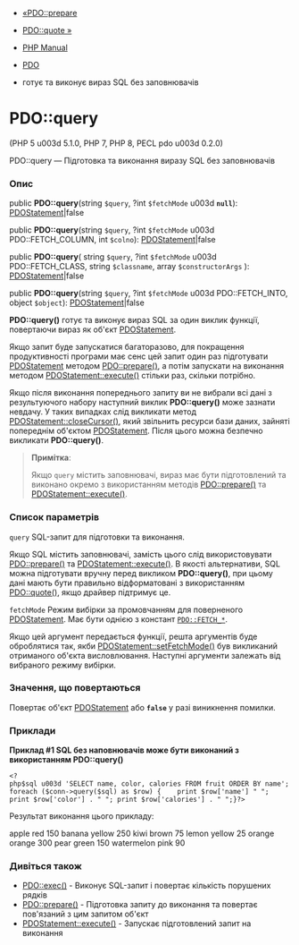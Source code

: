- [«PDO::prepare](pdo.prepare.md)
- [PDO::quote »](pdo.quote.md)

- [PHP Manual](index.md)
- [PDO](class.pdo.md)
- готує та виконує вираз SQL без заповнювачів

# PDO::query

(PHP 5 u003d 5.1.0, PHP 7, PHP 8, PECL pdo u003d 0.2.0)

PDO::query — Підготовка та виконання виразу SQL без заповнювачів

### Опис

public **PDO::query**(string `$query`, ?int `$fetchMode` u003d **`null`**):
[PDOStatement](class.pdostatement.md)\|false

public **PDO::query**(string `$query`, ?int `$fetchMode` u003d
PDO::FETCH_COLUMN, int `$colno`):
[PDOStatement](class.pdostatement.md)\|false

public **PDO::query**(
string `$query`,
?int `$fetchMode` u003d PDO::FETCH_CLASS,
string `$classname`,
array `$constructorArgs`
): [PDOStatement](class.pdostatement.md)\|false

public **PDO::query**(string `$query`, ?int `$fetchMode` u003d
PDO::FETCH_INTO, object `$object`):
[PDOStatement](class.pdostatement.md)\|false

**PDO::query()** готує та виконує вираз SQL за один виклик
функції, повертаючи вираз як об'єкт
[PDOStatement](class.pdostatement.md).

Якщо запит буде запускатися багаторазово, для покращення
продуктивності програми має сенс цей запит один раз
підготувати [PDOStatement](class.pdostatement.md) методом
[PDO::prepare()](pdo.prepare.md), а потім запускати на виконання
методом [PDOStatement::execute()](pdostatement.execute.md) стільки
раз, скільки потрібно.

Якщо після виконання попереднього запиту ви не вибрали всі дані з
результуючого набору наступний виклик **PDO::query()** може зазнати
невдачу. У таких випадках слід викликати метод
[PDOStatement::closeCursor()](pdostatement.closecursor.md), який
звільнить ресурси бази даних, зайняті попереднім об'єктом
[PDOStatement](class.pdostatement.md). Після цього можна безпечно
викликати **PDO::query()**.

> **Примітка**:
>
> Якщо `query` містить заповнювачі, вираз має бути підготовлений
> та виконано окремо з використанням методів
> [PDO::prepare()](pdo.prepare.md) та
> [PDOStatement::execute()](pdostatement.execute.md).

### Список параметрів

`query`
SQL-запит для підготовки та виконання.

Якщо SQL містить заповнювачі, замість цього слід використовувати
[PDO::prepare()](pdo.prepare.md) та
[PDOStatement::execute()](pdostatement.execute.md). В якості
альтернативи, SQL можна підготувати вручну перед викликом
**PDO::query()**, при цьому дані мають бути правильно відформатовані
з використанням [PDO::quote()](pdo.quote.md), якщо драйвер
підтримує це.

`fetchMode`
Режим вибірки за промовчанням для поверненого
[PDOStatement](class.pdostatement.md). Має бути однією з констант
[`PDO::FETCH_*`](pdo.constants.md).

Якщо цей аргумент передається функції, решта аргументів буде
оброблятися так, якби
[PDOStatement::setFetchMode()](pdostatement.setfetchmode.md) був
викликаний отриманого об'єкта висловлювання. Наступні аргументи залежать
від вибраного режиму вибірки.

### Значення, що повертаються

Повертає об'єкт [PDOStatement](class.pdostatement.md) або
**`false`** у разі виникнення помилки.

### Приклади

**Приклад #1 SQL без наповнювачів може бути виконаний з використанням
**PDO::query()****

` <?php$sql u003d 'SELECT name, color, calories FROM fruit ORDER BY name';foreach ($conn->query($sql) as $row) {    print $row['name'] " "; print $row['color'] . " "; print $row['calories'] . "
";}?> `

Результат виконання цього прикладу:

apple red 150
banana yellow 250
kiwi brown 75
lemon yellow 25
orange orange 300
pear green 150
watermelon pink 90

### Дивіться також

- [PDO::exec()](pdo.exec.md) - Виконує SQL-запит і повертає
кількість порушених рядків
- [PDO::prepare()](pdo.prepare.md) - Підготовка запиту до
виконання та повертає пов'язаний з цим запитом об'єкт
- [PDOStatement::execute()](pdostatement.execute.md) - Запускає
підготовлений запит на виконання
